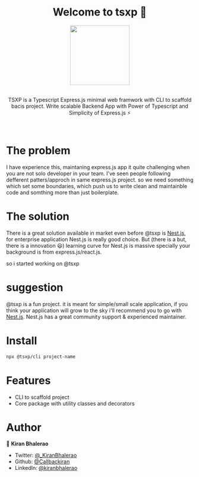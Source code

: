 <div align="center">
<h1>Welcome to tsxp 👋</h1>

<img src="https://i.imgur.com/FtKoA7z.png" height="160" />
<br />
<br />

TSXP is a Typescript Express.js minimal web framwork with CLI to scaffold bacis project. Write scalable
Backend App with Power of Typescript and Simplicity of Express.js ⚡

</div>
<br />

# The problem

I have experience this, maintaning express.js app it quite challenging when you are not solo developer in your team. I've seen people following defferent patters/approch in same express.js project. so we need something which set some boundaries, which push us to write clean and maintainble code and somthing more than just boilerplate.

# The solution

There is a great solution available in market even before @tsxp is [Nest.js](https://nestjs.com/), for enterprise application Nest.js is really good choice.
But (there is a but, there is a innovation 😃) learning curve for Nest.js is massive specially your background is from express.js/react.js.

so i started working on @tsxp

# suggestion

@tsxp is a fun project. it is meant for simple/small scale application, if you think your application will grow to the sky i'll recommend you to go with [Nest.js](https://nestjs.com/). Nest.js has a great community support & experienced maintainer.

# Install

```sh
npx @tsxp/cli project-name
```

# Features

- CLI to scaffold project
- Core package with utility classes and decorators

# Author

👤 **Kiran Bhalerao**

- Twitter: [@\_KiranBhalerao](https://twitter.com/_KiranBhalerao)
- Github: [@Callbackiran](https://github.com/Callbackiran)
- LinkedIn: [@kiranbhalerao](https://linkedin.com/in/kiranbhalerao)
